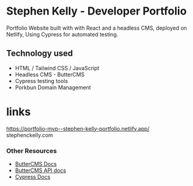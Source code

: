 # Stephen Kelly - Developer Portfolio
Portfolio Website built with with React and a headless CMS, deployed on Netlify, Using Cypress for automated testing.

## Technology used
- HTML / Tailwind CSS / JavaScript
- Headless CMS - ButterCMS
- Cypress testing tools
- Porkbun Domain Management


# links
https://portfolio-mvp--stephen-kelly-portfolio.netlify.app/
stephenckelly.com 

### Other Resources
- [ButterCMS Docs](https://buttercms.com/docs/)
- [ButterCMS API docs](https://buttercms.com/docs/api/)
- [Cypress Docs](https://docs.cypress.io/guides/overview/why-cypress)


